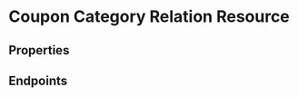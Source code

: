 # Coupon Category Relation Resource

## Properties

<ResourceProperties :resource="'coupon_category_relation'" :lang="'en'"/>

## Endpoints

[//]: <> (GET ENDPOINT)
<ResourceEndpoint :resource="'coupon_category_relation'" :endpoint="'get'" :lang="'en'">

<template v-slot:responseJSON>

<<< @/docs/fixtures/api/coupon_category_relation/response/json/get_id.json

</template>

<template v-slot:responseXML>

<<< @/docs/fixtures/api/coupon_category_relation/response/xml/get_id.xml

</template>

</ResourceEndpoint>

[//]: <> (GETCOLLECTION ENDPOINT)
<ResourceEndpoint :resource="'coupon_category_relation'" :endpoint="'getCollection'" :lang="'en'">

<template v-slot:responseJSON>

<<< @/docs/fixtures/api/coupon_category_relation/response/json/get_page.json

</template>

<template v-slot:responseXML>

<<< @/docs/fixtures/api/coupon_category_relation/response/xml/get_page.xml

</template>

</ResourceEndpoint>

[//]: <> (POST ENDPOINT)
<ResourceEndpoint :resource="'coupon_category_relation'" :endpoint="'post'" :lang="'en'">

<template v-slot:request>

<<< @/docs/fixtures/api/coupon_category_relation/request/post.json

</template>

<template v-slot:responseJSON>

<<< @/docs/fixtures/api/coupon_category_relation/response/json/get_id.json

</template>

<template v-slot:responseXML>

<<< @/docs/fixtures/api/coupon_category_relation/response/xml/get_id.xml

</template>

</ResourceEndpoint>

[//]: <> (PUT ENDPOINT)
<ResourceEndpoint :resource="'coupon_category_relation'" :endpoint="'put'" :lang="'en'">

<template v-slot:request>

<<< @/docs/fixtures/api/coupon_category_relation/request/post.json

</template>

<template v-slot:responseJSON>

<<< @/docs/fixtures/api/coupon_category_relation/response/json/get_id.json

</template>

<template v-slot:responseXML>

<<< @/docs/fixtures/api/coupon_category_relation/response/xml/get_id.xml

</template>

</ResourceEndpoint>

[//]: <> (DELETE ENDPOINT)
<ResourceEndpoint :resource="'coupon_category_relation'" :endpoint="'delete'" :lang="'en'"/>

